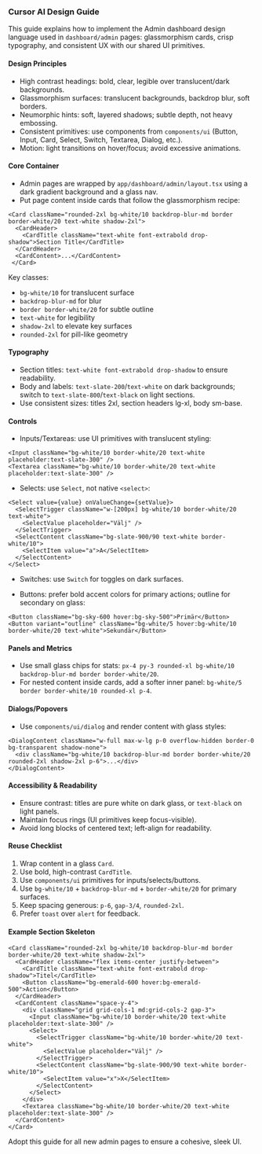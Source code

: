 ### Cursor AI Design Guide

This guide explains how to implement the Admin dashboard design language used in `dashboard/admin` pages: glassmorphism cards, crisp typography, and consistent UX with our shared UI primitives.

#### Design Principles
- High contrast headings: bold, clear, legible over translucent/dark backgrounds.
- Glassmorphism surfaces: translucent backgrounds, backdrop blur, soft borders.
- Neumorphic hints: soft, layered shadows; subtle depth, not heavy embossing.
- Consistent primitives: use components from `components/ui` (Button, Input, Card, Select, Switch, Textarea, Dialog, etc.).
- Motion: light transitions on hover/focus; avoid excessive animations.

#### Core Container
- Admin pages are wrapped by `app/dashboard/admin/layout.tsx` using a dark gradient background and a glass nav.
- Put page content inside cards that follow the glassmorphism recipe:

```
<Card className="rounded-2xl bg-white/10 backdrop-blur-md border border-white/20 text-white shadow-2xl">
  <CardHeader>
    <CardTitle className="text-white font-extrabold drop-shadow">Section Title</CardTitle>
  </CardHeader>
  <CardContent>...</CardContent>
 </Card>
```

Key classes:
- `bg-white/10` for translucent surface
- `backdrop-blur-md` for blur
- `border border-white/20` for subtle outline
- `text-white` for legibility
- `shadow-2xl` to elevate key surfaces
- `rounded-2xl` for pill-like geometry

#### Typography
- Section titles: `text-white font-extrabold drop-shadow` to ensure readability.
- Body and labels: `text-slate-200`/`text-white` on dark backgrounds; switch to `text-slate-800`/`text-black` on light sections.
- Use consistent sizes: titles 2xl, section headers lg-xl, body sm-base.

#### Controls
- Inputs/Textareas: use UI primitives with translucent styling:
```
<Input className="bg-white/10 border-white/20 text-white placeholder:text-slate-300" />
<Textarea className="bg-white/10 border-white/20 text-white placeholder:text-slate-300" />
```

- Selects: use `Select`, not native `<select>`:
```
<Select value={value} onValueChange={setValue}>
  <SelectTrigger className="w-[200px] bg-white/10 border-white/20 text-white">
    <SelectValue placeholder="Välj" />
  </SelectTrigger>
  <SelectContent className="bg-slate-900/90 text-white border-white/10">
    <SelectItem value="a">A</SelectItem>
  </SelectContent>
</Select>
```

- Switches: use `Switch` for toggles on dark surfaces.

- Buttons: prefer bold accent colors for primary actions; outline for secondary on glass:
```
<Button className="bg-sky-600 hover:bg-sky-500">Primär</Button>
<Button variant="outline" className="bg-white/5 hover:bg-white/10 border-white/20 text-white">Sekundär</Button>
```

#### Panels and Metrics
- Use small glass chips for stats: `px-4 py-3 rounded-xl bg-white/10 backdrop-blur-md border border-white/20`.
- For nested content inside cards, add a softer inner panel: `bg-white/5 border border-white/10 rounded-xl p-4`.

#### Dialogs/Popovers
- Use `components/ui/dialog` and render content with glass styles:
```
<DialogContent className="w-full max-w-lg p-0 overflow-hidden border-0 bg-transparent shadow-none">
  <div className="bg-white/10 backdrop-blur-md border border-white/20 rounded-2xl shadow-2xl p-6">...</div>
</DialogContent>
```

#### Accessibility & Readability
- Ensure contrast: titles are pure white on dark glass, or `text-black` on light panels.
- Maintain focus rings (UI primitives keep focus-visible).
- Avoid long blocks of centered text; left-align for readability.

#### Reuse Checklist
1) Wrap content in a glass `Card`.
2) Use bold, high-contrast `CardTitle`.
3) Use `components/ui` primitives for inputs/selects/buttons.
4) Use `bg-white/10` + `backdrop-blur-md` + `border-white/20` for primary surfaces.
5) Keep spacing generous: `p-6`, `gap-3/4`, `rounded-2xl`.
6) Prefer `toast` over `alert` for feedback.

#### Example Section Skeleton
```
<Card className="rounded-2xl bg-white/10 backdrop-blur-md border border-white/20 text-white shadow-2xl">
  <CardHeader className="flex items-center justify-between">
    <CardTitle className="text-white font-extrabold drop-shadow">Titel</CardTitle>
    <Button className="bg-emerald-600 hover:bg-emerald-500">Action</Button>
  </CardHeader>
  <CardContent className="space-y-4">
    <div className="grid grid-cols-1 md:grid-cols-2 gap-3">
      <Input className="bg-white/10 border-white/20 text-white placeholder:text-slate-300" />
      <Select>
        <SelectTrigger className="bg-white/10 border-white/20 text-white">
          <SelectValue placeholder="Välj" />
        </SelectTrigger>
        <SelectContent className="bg-slate-900/90 text-white border-white/10">
          <SelectItem value="x">X</SelectItem>
        </SelectContent>
      </Select>
    </div>
    <Textarea className="bg-white/10 border-white/20 text-white placeholder:text-slate-300" />
  </CardContent>
</Card>
```

Adopt this guide for all new admin pages to ensure a cohesive, sleek UI.


